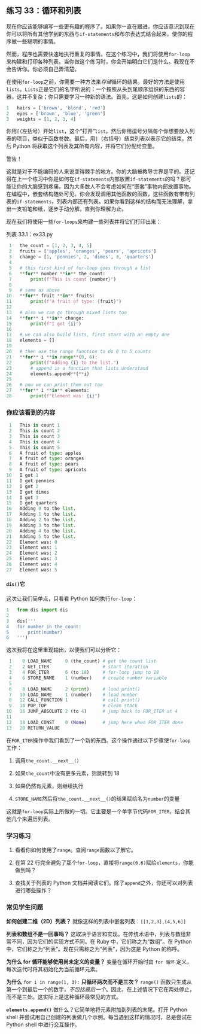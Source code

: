 ## 练习 33：循环和列表

现在你应该能够编写一些更有趣的程序了。如果你一直在跟进，你应该意识到现在你可以将所有其他学到的东西与`if-statements`和布尔表达式结合起来，使你的程序做一些聪明的事情。

然而，程序也需要快速地执行重复的事情。在这个练习中，我们将使用`for-loop`来构建和打印各种列表。当你做这个练习时，你会开始明白它们是什么。我现在不会告诉你。你必须自己弄清楚。

在使用`for-loop`之前，你需要一种方法来*存储*循环的结果。最好的方法是使用`lists`。`Lists`正是它们的名字所说的：一个按照从头到尾顺序组织的东西的容器。这并不复杂；你只需要学习一种新的语法。首先，这是如何创建`lists`的：

```py
1   hairs = ['brown', 'blond', 'red']
2   eyes = ['brown', 'blue', 'green']
3   weights = [1, 2, 3, 4]
```

你用`[`（左括号）开始`list`，这个“打开”`list`。然后你用逗号分隔每个你想要放入列表的项目，类似于函数参数。最后，用`]`（右括号）结束列表以表示它的结束。然后 Python 将获取这个列表及其所有内容，并将它们分配给变量。

警告！

这就是对于不能编码的人来说变得棘手的地方。你的大脑被教导世界是平的。还记得在上一个练习中你是如何在`if-statements`内部放置`if-statements`的吗？那可能让你的大脑感到疼痛，因为大多数人不会考虑如何在“嵌套”事物内部放置事物。在编程中，嵌套结构随处可见。你会发现调用其他函数的函数，这些函数有带有列表的`if-statements`，列表内部还有列表。如果你看到这样的结构而无法理解，拿出一支铅笔和纸，逐步手动分解，直到你理解为止。

现在我们将使用一些`for-loops`来构建一些列表并将它们打印出来：

列表 33.1：ex33.py

```py
 1   the_count = [1, 2, 3, 4, 5]
 2   fruits = ['apples', 'oranges', 'pears', 'apricots']
 3   change = [1, 'pennies', 2, 'dimes', 3, 'quarters']
 4
 5   # this first kind of for-loop goes through a list
 6   **for** number **in** the_count:
 7       print(f"This is count {number}")
 8
 9   # same as above
10   **for** fruit **in** fruits:
11       print(f"A fruit of type: {fruit}")
12
13   # also we can go through mixed lists too
14   **for** i **in** change:
15       print(f"I got {i}")
16
17   # we can also build lists, first start with an empty one
18   elements = []
19
20   # then use the range function to do 0 to 5 counts
21   **for** i **in range**(0, 6):
22       print(f"Adding {i} to the list.")
23       # append is a function that lists understand
24       elements.append**(**i)
25
26   # now we can print them out too
27   **for** i **in** elements:
28       print(f"Element was: {i}")
```

### 你应该看到的内容

```py
 1   This is count 1
 2   This is count 2
 3   This is count 3
 4   This is count 4
 5   This is count 5
 6   A fruit of type: apples
 7   A fruit of type: oranges
 8   A fruit of type: pears
 9   A fruit of type: apricots
10   I got 1
11   I got pennies
12   I got 2
13   I got dimes
14   I got 3
15   I got quarters
16   Adding 0 to the list.
17   Adding 1 to the list.
18   Adding 2 to the list.
19   Adding 3 to the list.
20   Adding 4 to the list.
21   Adding 5 to the list.
22   Element was: 0
23   Element was: 1
24   Element was: 2
25   Element was: 3
26   Element was: 4
27   Element was: 5
```

#### `dis()`它

这次让我们简单点，只看看 Python 如何执行`for-loop`：

```py
1   from dis import dis
2
3   dis('''
4   for number in the_count:
5       print(number)
6   ''')
```

这次我将在这里重现输出，以便我们可以分析它：

```py
 1    0 LOAD_NAME     0 (the_count) # get the count list
 2    2 GET_ITER                    # start iteration
 3    4 FOR_ITER      6 (to 18)     # for-loop jump to 18
 4    6 STORE_NAME    1 (number)    # create number variable
 5
 6    8 LOAD_NAME     2 (print)     # load print()
 7   10 LOAD_NAME     1 (number)    # load number
 8   12 CALL_FUNCTION 1             # call print()
 9   14 POP_TOP                     # clean stack
10   16 JUMP_ABSOLUTE 2 (to 4)      # jump back to FOR_ITER at 4
11
12   18 LOAD_CONST    0 (None)      # jump here when FOR_ITER done
13   20 RETURN_VALUE
```

在`FOR_ITER`操作中我们看到了一个新的东西。这个操作通过以下步骤使`for-loop`工作：

1.  调用`the_count.__next__()`

2.  如果`the_count`中没有更多元素，则跳转到 18

3.  如果仍然有元素，则继续执行

4.  `STORE_NAME`然后将`the_count.__next__()`的结果赋给名为`number`的变量

这就是`for-loop`实际上所做的一切。它主要是一个单字节代码`FOR_ITER`，结合其他几个来遍历列表。

### 学习练习

1.  看看你如何使用了`range`。查阅`range`函数以了解它。

2.  在第 22 行完全避免了那个`for-loop`，直接将`range(0,6)`赋给`elements`，你能做到吗？

3.  查找关于列表的 Python 文档并阅读它们。除了`append`之外，你还可以对列表进行哪些操作？

### 常见学生问题

**如何创建二维（2D）列表？** 就像这样的列表中嵌套列表：`[[1,2,3],[4,5,6]]`

**列表和数组不是一回事吗？** 这取决于语言和实现。在传统术语中，列表与数组非常不同，因为它们的实现方式不同。在 Ruby 中，它们称之为“数组”。在 Python 中，它们称之为“列表”。现在只需称之为“列表”，因为这是 Python 的称呼。

**为什么 for 循环能够使用尚未定义的变量？** 变量在循环开始时由 `for 循环` 定义，每次迭代时将其初始化为当前循环元素。

**为什么** `for i in range(1, 3):` **只循环两次而不是三次？** `range()` 函数只生成从第一个到最后一个的数字，*不包括最后一个*。因此，在上述情况下它在两处停止，而不是三处。这实际上是这种循环最常见的方式。

**`elements.append()`** 做什么？它简单地将元素附加到列表的末尾。打开 Python shell 并尝试用自己创建的列表做几个示例。每当遇到这样的情况时，总是尝试在 Python shell 中进行交互操作。
